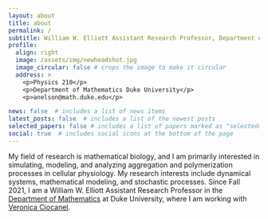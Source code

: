 ```yaml
---
layout: about
title: about
permalink: /
subtitle: William W. Elliott Assistant Research Professor, Department of Mathematics, Duke University
profile:
  align: right
  image: /assets/img/newheadshot.jpg
  image_circular: false # crops the image to make it circular
  address: >
    <p>Physics 210</p>
    <p>Department of Mathematics Duke University</p>
    <p>anelson@math.duke.edu</p>

news: false  # includes a list of news items
latest_posts: false  # includes a list of the newest posts
selected_papers: false # includes a list of papers marked as "selected={true}"
social: true  # includes social icons at the bottom of the page
---
```


 My field of research is mathematical biology, and I am primarily interested in simulating, modeling, and analyzing aggregation and polymerization processes in cellular physiology. My research interests include dynamical systems, mathematical modeling, and stochastic processes. Since Fall 2021, I am a William W. Elliott Assistant Research Professor in the [Department of Mathematics](https://math.duke.edu/ "Department of Mathematics") at Duke University, where I am working with [Veronica Ciocanel](https://services.math.duke.edu/~ciocanel/ "Veronica Ciocanel").


